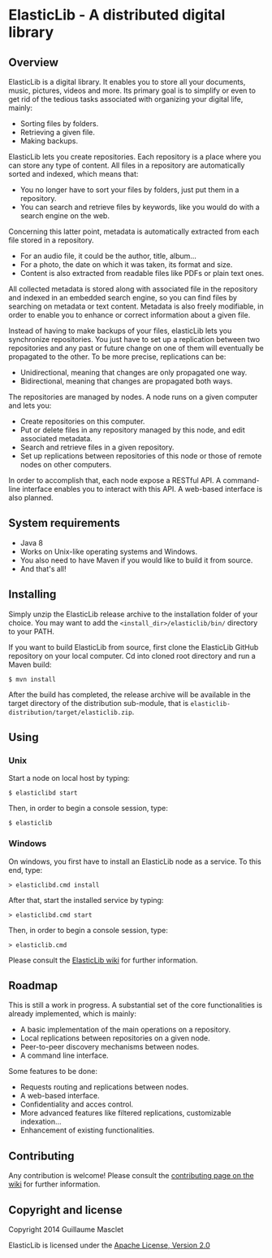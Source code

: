 ElasticLib - A distributed digital library
==========================================

## Overview

ElasticLib is a digital library. It enables you to store all your documents, music, pictures, videos and more.
Its primary goal is to simplify or even to get rid of the tedious tasks associated with organizing your digital life, mainly:

* Sorting files by folders.
* Retrieving a given file.
* Making backups.

ElasticLib lets you create repositories. Each repository is a place where you can store any type of content.
All files in a repository are automatically sorted and indexed, which means that:

* You no longer have to sort your files by folders, just put them in a repository.
* You can search and retrieve files by keywords, like you would do with a search engine on the web.

Concerning this latter point, metadata is automatically extracted from each file stored in a repository.

* For an audio file, it could be the author, title, album...
* For a photo, the date on which it was taken, its format and size.
* Content is also extracted from readable files like PDFs or plain text ones.

All collected metadata is stored along with associated file in the repository and indexed in an embedded search engine,
so you can find files by searching on metadata or text content. Metadata is also freely modifiable, in order to enable you to
enhance or correct information about a given file.

Instead of having to make backups of your files, elasticLib lets you synchronize repositories. You just have to
set up a replication between two repositories and any past or future change on one of them will eventually be
propagated to the other. To be more precise, replications can be:

* Unidirectional, meaning that changes are only propagated one way.
* Bidirectional, meaning that changes are propagated both ways.

The repositories are managed by nodes. A node runs on a given computer and lets you:

* Create repositories on this computer.
* Put or delete files in any repository managed by this node, and edit associated metadata.
* Search and retrieve files in a given repository.
* Set up replications between repositories of this node or those of remote nodes on other computers.

In order to accomplish that, each node expose a RESTful API. A command-line interface enables you to interact with this API.
A web-based interface is also planned.



## System requirements

* Java 8
* Works on Unix-like operating systems and Windows.
* You also need to have Maven if you would like to build it from source.
* And that's all!



## Installing

Simply unzip the ElasticLib release archive to the installation folder of your choice. 
You may want to add the `<install_dir>/elasticlib/bin/` directory to your PATH.

If you want to build ElasticLib from source, first clone the ElasticLib GitHub repository on your local computer. 
Cd into cloned root directory and run a Maven build:

```
$ mvn install
```

After the build has completed, the release archive will be available in the target directory of the distribution sub-module,
that is `elasticlib-distribution/target/elasticlib.zip`.



## Using

### Unix

Start a node on local host by typing:

```
$ elasticlibd start
```

Then, in order to begin a console session, type:

```
$ elasticlib
```

### Windows

On windows, you first have to install an ElasticLib node as a service. To this end, type:

```
> elasticlibd.cmd install
```

After that, start the installed service by typing:

```
> elasticlibd.cmd start
```

Then, in order to begin a console session, type:

```
> elasticlib.cmd
```

Please consult the [ElasticLib wiki](https://github.com/elasticlib/elasticlib/wiki) for further information.



## Roadmap

This is still a work in progress. A substantial set of the core functionalities is already implemented, which is mainly:

* A basic implementation of the main operations on a repository.
* Local replications between repositories on a given node.
* Peer-to-peer discovery mechanisms between nodes.
* A command line interface.

Some features to be done:

* Requests routing and replications between nodes.
* A web-based interface.
* Confidentiality and acces control.
* More advanced features like filtered replications, customizable indexation...
* Enhancement of existing functionalities.



## Contributing

Any contribution is welcome! Please consult the [contributing page on the wiki](https://github.com/elasticlib/elasticlib/wiki/Contributing) for further information.



## Copyright and license

Copyright 2014 Guillaume Masclet

ElasticLib is licensed under the [Apache License, Version 2.0](http://www.apache.org/licenses/LICENSE-2.0)

